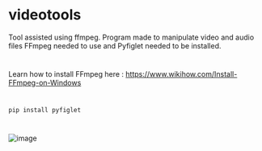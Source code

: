 # videotools
Tool assisted using ffmpeg. Program made to manipulate video and audio files
FFmpeg needed to use and Pyfiglet needed to be installed. 
#
Learn how to install FFmpeg here : https://www.wikihow.com/Install-FFmpeg-on-Windows
#
``pip install pyfiglet``
#

![image](https://github.com/Tawitg/videotools/assets/108408219/4e89da57-3721-4e31-9b65-82082a0a9b92)


